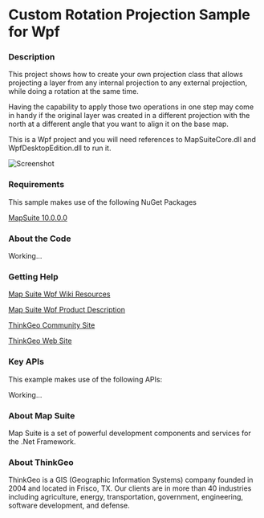 # Custom Rotation Projection Sample for Wpf

### Description

This project shows how to create your own projection class that allows projecting a layer from any internal projection to any external projection, while doing a rotation at the same time. 

Having the capability to apply those two operations in one step may come in handy if the original layer was created in a different projection with the north at a different angle that you want to align it on the base map. 

This is a Wpf project and you will need references to MapSuiteCore.dll and WpfDesktopEdition.dll to run it.
              
![Screenshot](https://github.com/ThinkGeo/CustomRotationProjectionSample-ForWpf/blob/master/ScreenShot.png)

### Requirements

This sample makes use of the following NuGet Packages

[MapSuite 10.0.0.0](http:mapsuite.nuget)

### About the Code

Working...

### Getting Help

[Map Suite Wpf Wiki Resources](http://wiki.thinkgeo.com/wiki/map_suite_wpf_desktop_edition)

[Map Suite Wpf Product Description](http://thinkgeo.com/map-suite-developer-gis/wpf-edition/)

[ThinkGeo Community Site](http://community.thinkgeo.com/c/map-suite-wpf-desktop-edition-support)

[ThinkGeo Web Site](http://www.thinkgeo.com)

### Key APIs
This example makes use of the following APIs:

Working...

### About Map Suite
Map Suite is a set of powerful development components and services for the .Net Framework.

### About ThinkGeo
ThinkGeo is a GIS (Geographic Information Systems) company founded in 2004 and located in Frisco, TX. Our clients are in more than 40 industries including agriculture, energy, transportation, government, engineering, software development, and defense.
